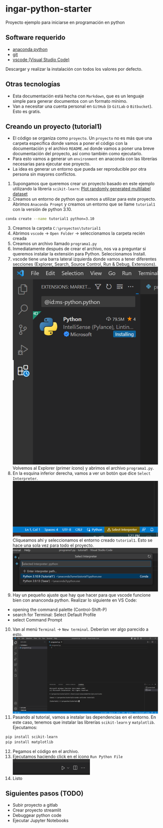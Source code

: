 # ingar-python-starter
Proyecto ejemplo para iniciarse en programación en python

## Software requerido

- [anaconda python](https://anaconda.com/products/distribution)
- [git](https://git-scm.com)
- [vscode (Visual Studio Code)](https://code.visualstudio.com)

Descargar y realizar la instalación con todos los valores por defecto.

## Otras tecnologías

- Esta documentación está hecha con `Markdown`, que es un lenguaje simple para generar documentos con un formato mínimo.
- Van a necesitar una cuenta personal en `GitHub` (o `GitLab` o `Bitbucket`). Esto es gratis.

## Creando un proyecto (tutorial1)

- El código se organiza como `proyecto`. Un `proyecto` no es más que una carpeta específica donde vamos a poner el código con la documentación y el archivo `README.md` donde vamos a poner una breve documentación del proyecto, así como también como ejecutarlo.
- Para esto vamos a generar un `environment` en anaconda con las librerías necesarias para ejecutar ese proyecto.
- La idea es generar un entorno que pueda ser reproducible por otra persona sin mayores conflictos.

1. Supongamos que queremos crear un proyecto basado en este ejemplo utilizando la librería `scikit-learn`: [Plot randomly generated multilabel dataset](
https://scikit-learn.org/stable/auto_examples/datasets/plot_random_multilabel_dataset.html#sphx-glr-auto-examples-datasets-plot-random-multilabel-dataset-py)
2. Creamos un entorno de python que vamos a utilizar para este proyecto. Abrimos `Anaconda Prompt` y creamos un entorno que se llame `tutorial1` con la versión de python 3.10.
```bash
conda create --name tutorial1 python=3.10
```
3. Creamos la carpeta `C:\proyectos\tutorial1`
4. Abrimos `vscode` -> `Open Folder` -> seleccionamos la carpeta recién creada
5. Creamos un archivo llamado `programa1.py`
6. Inmediatamente después de crear el archivo, nos va a preguntar si queremos instalar la extensión para Python. Seleccionamos Install.
7. vscode tiene una barra lateral izquierda donde vamos a tener diferentes secciones (Explorer, Search, Source Control, Run & Debug, Extensions).
![Alt text](images/image1.png)
Volvemos al Explorer (primer ícono) y abrimos el archivo `programa1.py`.
8. En la esquina inferior derecha, vamos a ver un botón que dice `Select Interpreter`.
![Alt text](images/image2.png)
Cliqueamos ahí y seleccionamos el entorno creado `tutorial1`. Esto se hace una sola vez para todo el proyecto.
![Alt text](images/image3.png)
9. Hay un pequeño ajuste que hay que hacer para que vscode funcione bien con ananconda python.
Realizar lo siguiente en VS Code:
- opening the command palette (Control-Shift-P)
- search for Terminal: Select Default Profile
- select Command Prompt
10. Van al menú `Terminal` -> `New terminal`. Deberían ver algo parecido a esto.
![Alt text](images/image4.png)
11. Pasando al tutorial, vamos a instalar las dependencias en el entorno. En este caso, tenemos que instalar las librerías `scikit-learn` y `matplotlib`.
Ejecutamos:
```bash
pip install scikit-learn
pip install matplotlib
```
12. Pegamos el código en el archivo.
13. Ejecutamos haciendo click en el ícono `Run Python File`
![Alt text](images/image5.png)
14. Listo

## Siguientes pasos (TODO)
- Subir proyecto a gitlab
- Crear proyecto streamlit
- Debuggear python code
- Ejecutar Jupyter Notebooks


